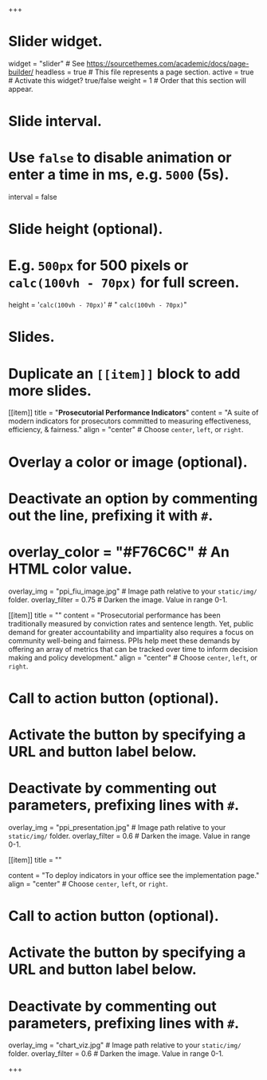 +++
# Slider widget.
widget = "slider"  # See https://sourcethemes.com/academic/docs/page-builder/
headless = true  # This file represents a page section.
active = true  # Activate this widget? true/false
weight = 1  # Order that this section will appear.

# Slide interval.
# Use `false` to disable animation or enter a time in ms, e.g. `5000` (5s).
interval = false

# Slide height (optional).
# E.g. `500px` for 500 pixels or `calc(100vh - 70px)` for full screen.
height = '`calc(100vh - 70px)`'  # " `calc(100vh - 70px)`"

# Slides.
# Duplicate an `[[item]]` block to add more slides.
[[item]]
  title = "**Prosecutorial Performance Indicators**"
  content = "A suite of modern indicators for prosecutors committed to measuring effectiveness, efficiency, & fairness."
  align = "center"  # Choose `center`, `left`, or `right`.

  # Overlay a color or image (optional).
  #   Deactivate an option by commenting out the line, prefixing it with `#`.
  # overlay_color =  "#F76C6C" # An HTML color value.
  overlay_img = "ppi_fiu_image.jpg"  # Image path relative to your `static/img/` folder.
  overlay_filter = 0.75  # Darken the image. Value in range 0-1.



[[item]]
  title = ""
  content = "Prosecutorial performance has been traditionally measured by conviction rates and sentence length. Yet, public demand for greater accountability and impartiality also requires a focus on community well-being and fairness. PPIs help meet these demands by offering an array of metrics that can be tracked over time to inform decision making and policy development."
  align = "center"  # Choose `center`, `left`, or `right`.

  # Call to action button (optional).
  #   Activate the button by specifying a URL and button label below.
  #   Deactivate by commenting out parameters, prefixing lines with `#`.

  overlay_img = "ppi_presentation.jpg"  # Image path relative to your `static/img/` folder.
  overlay_filter = 0.6  # Darken the image. Value in range 0-1.

[[item]]
  title = ""

  content = "To deploy indicators in your office see the implementation page."
  align = "center"  # Choose `center`, `left`, or `right`.

  # Call to action button (optional).
  #   Activate the button by specifying a URL and button label below.
  #   Deactivate by commenting out parameters, prefixing lines with `#`.

  overlay_img = "chart_viz.jpg"  # Image path relative to your `static/img/` folder.
  overlay_filter = 0.6  # Darken the image. Value in range 0-1.


+++

